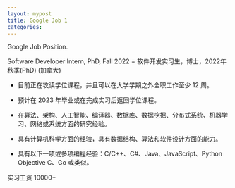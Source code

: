 ```yaml
---
layout: mypost
title: Google Job 1
categories: 
---
```


Google Job Position.

Software Developer Intern, PhD, Fall 2022 = 软件开发实习生，博士，2022年秋季(PhD) (加拿大)
 - 目前正在攻读学位课程，并且可以在大学学期之外全职工作至少 12 周。 
 - 预计在 2023 年毕业或在完成实习后返回学位课程。 

 - 在算法、架构、人工智能、编译器、数据库、数据挖掘、分布式系统、机器学习、网络或系统方面的研究经验。 
 - 具有计算机科学方面的经验，具有数据结构、算法和软件设计方面的能力。 
 - 具有以下一项或多项编程经验：C/C++、C#、Java、JavaScript、Python Objective C、Go 或类似。 

实习工资 10000+


